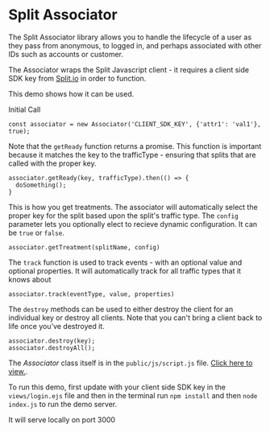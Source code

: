 # Split Associator

The Split Associator library allows you to handle the lifecycle of a user as they pass from anonymous, to logged in, and perhaps associated with other IDs such as accounts or customer. 

The Associator wraps the Split Javascript client - it requires a client side SDK key from [Split.io](https://www.split.io) in order to function. 

This demo shows how it can be used. 

Initial Call
```JS
const associator = new Associator('CLIENT_SDK_KEY', {'attr1': 'val1'}, true);
```

Note that the `getReady` function returns a promise.
This function is important because it matches the key to the trafficType - ensuring that splits that are called with the proper key.
```JS
associator.getReady(key, trafficType).then(() => {
  doSomething();
}
```

This is how you get treatments. The associator will automatically select the proper key for the split based upon the split's traffic type. The `config` parameter lets you optionally elect to recieve dynamic configuration. It can be `true` or `false`. 
```JS
associator.getTreatment(splitName, config)
```


The `track` function is used to track events - with an optional value and optional properties. It will automatically track for all traffic types that it knows about
```JS
associator.track(eventType, value, properties)
```


The `destroy` methods can be used to either destroy the client for an individual key or destroy all clients. 
Note that you can't bring a client back to life once you've destroyed it. 
```JS
associator.destroy(key);
associator.destroyAll();
```

The _Associator_ class itself is in the `public/js/script.js` file. [Click here to view.](public/js/script.js).

To run this demo, first update with your client side SDK key in the `views/login.ejs` file and then in the terminal run `npm install` and then `node index.js` to run the demo server.

It will serve locally on port 3000
